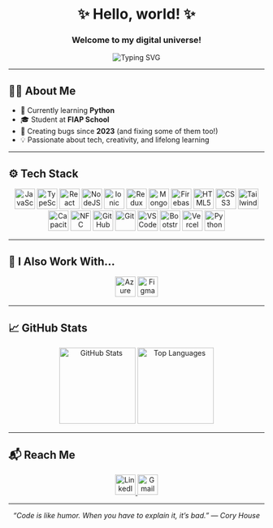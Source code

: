 <h1 align="center">✨ Hello, world! ✨</h1>
<h3 align="center">Welcome to my digital universe!</h3>

<p align="center">
  <img src="https://readme-typing-svg.demolab.com?font=Fira+Code&duration=3000&pause=500&center=true&width=435&lines=I'm+Leandro+%F0%9F%91%89+Full+Stack+Dev+from+Brazil;Welcome+to+my+GitHub+%F0%9F%92%BB" alt="Typing SVG" />
</p>

---

## 👨‍💻 About Me

- 🧠 Currently learning **Python**
- 🎓 Student at **FIAP School**
- 👾 Creating bugs since **2023** (and fixing some of them too!)
- 💡 Passionate about tech, creativity, and lifelong learning

---

## ⚙️ Tech Stack

<div align="center">
  <img src="https://cdn.jsdelivr.net/gh/devicons/devicon/icons/javascript/javascript-original.svg" height="40" alt="JavaScript" />
  <img src="https://cdn.jsdelivr.net/gh/devicons/devicon/icons/typescript/typescript-original.svg" height="40" alt="TypeScript" />
  <img src="https://cdn.jsdelivr.net/gh/devicons/devicon/icons/react/react-original.svg" height="40" alt="React" />
  <img src="https://cdn.jsdelivr.net/gh/devicons/devicon/icons/nodejs/nodejs-original.svg" height="40" alt="NodeJS" />
  <img src="https://cdn.jsdelivr.net/gh/devicons/devicon/icons/ionic/ionic-original.svg" height="40" alt="Ionic" />
  <img src="https://cdn.jsdelivr.net/gh/devicons/devicon/icons/redux/redux-original.svg" height="40" alt="Redux" />
  <img src="https://cdn.jsdelivr.net/gh/devicons/devicon/icons/mongodb/mongodb-original.svg" height="40" alt="MongoDB" />
  <img src="https://cdn.jsdelivr.net/gh/devicons/devicon/icons/firebase/firebase-plain.svg" height="40" alt="Firebase" />
  <img src="https://cdn.jsdelivr.net/gh/devicons/devicon/icons/html5/html5-original.svg" height="40" alt="HTML5" />
  <img src="https://cdn.jsdelivr.net/gh/devicons/devicon/icons/css3/css3-original.svg" height="40" alt="CSS3" />
  <img src="https://upload.wikimedia.org/wikipedia/commons/d/d5/Tailwind_CSS_Logo.svg" height="40" alt="TailwindCSS" />
  <img src="https://www.svgrepo.com/show/353536/capacitorjs-icon.svg" height="40" alt="CapacitorJS" />
  <img src="https://upload.wikimedia.org/wikipedia/commons/7/75/NFC_logo.svg" height="40" alt="NFC" />
  <img src="https://cdn.jsdelivr.net/gh/devicons/devicon/icons/github/github-original.svg" height="40" alt="GitHub" />
  <img src="https://cdn.jsdelivr.net/gh/devicons/devicon/icons/git/git-original.svg" height="40" alt="Git" />
  <img src="https://cdn.jsdelivr.net/gh/devicons/devicon/icons/vscode/vscode-original.svg" height="40" alt="VSCode" />
  <img src="https://cdn.jsdelivr.net/gh/devicons/devicon/icons/bootstrap/bootstrap-original.svg" height="40" alt="Bootstrap" />
  <img src="https://cdn.jsdelivr.net/gh/devicons/devicon/icons/vercel/vercel-original.svg" height="40" alt="Vercel" />
  <img src="https://upload.wikimedia.org/wikipedia/commons/thumb/c/c3/Python-logo-notext.svg/115px-Python-logo-notext.svg.png" height="40" alt="Python" />
</div>

---

## 🔧 I Also Work With...

<div align="center">
  <img src="https://cdn.jsdelivr.net/gh/devicons/devicon/icons/azure/azure-original.svg" height="40" alt="Azure" />
  <img src="https://cdn.jsdelivr.net/gh/devicons/devicon/icons/figma/figma-original.svg" height="40" alt="Figma" />
</div>

---

## 📈 GitHub Stats

<div align="center">
  <img src="https://github-readme-stats.vercel.app/api?username=TLean07&show_icons=true&theme=dracula&count_private=true" height="150" alt="GitHub Stats" />
  <img src="https://github-readme-stats.vercel.app/api/top-langs/?username=TLean07&layout=compact&theme=dracula" height="150" alt="Top Languages" />
</div>

---

## 📬 Reach Me

<div align="center">
  <a href="https://www.linkedin.com/in/leandro-afonso-silva-santos-junior-41119b280/" target="_blank">
    <img src="https://raw.githubusercontent.com/maurodesouza/profile-readme-generator/master/src/assets/icons/social/linkedin/default.svg" height="40" alt="LinkedIn" />
  </a>
  <a href="mailto:leandroafonsosilvasantosjr@gmail.com" target="_blank">
    <img src="https://raw.githubusercontent.com/maurodesouza/profile-readme-generator/master/src/assets/icons/social/gmail/default.svg" height="40" alt="Gmail" />
  </a>
</div>

---

<p align="center"><i>“Code is like humor. When you have to explain it, it’s bad.” — Cory House</i></p>
